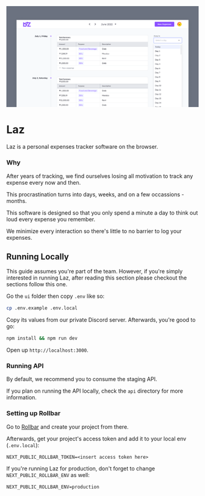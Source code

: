 ![Thumbnail](./thumbnail.png)

# Laz

Laz is a personal expenses tracker software on the browser.

### Why

After years of tracking, we find ourselves losing all motivation to track any expense every now and then.

This procrastination turns into days, weeks, and on a few occassions - months.

This software is designed so that you only spend a minute a day to think out loud every expense you remember.

We minimize every interaction so there's little to no barrier to log your expenses.

## Running Locally

This guide assumes you're part of the team. However, if you're simply interested in running Laz, after reading this section please checkout the sections follow this one.

Go the `ui` folder then copy `.env` like so:

```bash
cp .env.example .env.local
```

Copy its values from our private Discord server. Afterwards, you're good to go:

```bash
npm install && npm run dev
```

Open up `http://localhost:3000`.

### Running API

By default, we recommend you to consume the staging API.

If you plan on running the API locally, check the `api` directory for more information.

### Setting up Rollbar

Go to [Rollbar](https://rollbar.com/) and create your project from there.

Afterwards, get your project's access token and add it to your local env (`.env.local`):

```
NEXT_PUBLIC_ROLLBAR_TOKEN=<insert access token here>
```

If you're running Laz for production, don't forget to change `NEXT_PUBLIC_ROLLBAR_ENV` as well:

```
NEXT_PUBLIC_ROLLBAR_ENV=production
```
